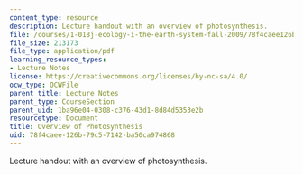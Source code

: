 ```yaml
---
content_type: resource
description: Lecture handout with an overview of photosynthesis.
file: /courses/1-018j-ecology-i-the-earth-system-fall-2009/78f4caee126b79c57142ba50ca974868_MIT1_018JF09_lec03_Photo.pdf
file_size: 213173
file_type: application/pdf
learning_resource_types:
- Lecture Notes
license: https://creativecommons.org/licenses/by-nc-sa/4.0/
ocw_type: OCWFile
parent_title: Lecture Notes
parent_type: CourseSection
parent_uid: 1ba96e04-0308-c376-43d1-8d84d5353e2b
resourcetype: Document
title: Overview of Photosynthesis
uid: 78f4caee-126b-79c5-7142-ba50ca974868
---
```

Lecture handout with an overview of photosynthesis.
